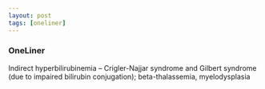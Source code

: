 ```yaml
---
layout: post
tags: [oneliner]
---
```



### OneLiner

Indirect hyperbilirubinemia – Crigler-Najjar syndrome and Gilbert syndrome (due to impaired bilirubin conjugation); beta-thalassemia, myelodysplasia
